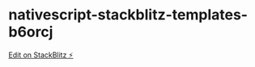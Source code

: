 # nativescript-stackblitz-templates-b6orcj

[Edit on StackBlitz ⚡️](https://stackblitz.com/edit/nativescript-stackblitz-templates-b6orcj)
